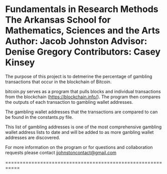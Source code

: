 Fundamentals in Research Methods
The Arkansas School for Mathematics, Sciences and the Arts
Author: Jacob Johnston
Advisor: Denise Gregory 
Contributors: Casey Kinsey 
==========================================================

The purpose of this project is to detmerine the percentage of gambling transactions that occur in the blockchain of
Bitcoin. 

bitcoin.py serves as a program that pulls blocks and individual transactions from the blockchain 
(https://blockchain.info/). The program then compares the outputs of each transaction to gambling wallet addresses. 

The gambling wallet addresses that the transactions are compared to can be found in the constants.py file. 

This list of gambling addresses is one of the most comprehensive gambling wallet address lists to date and will be
added to as more ganbling wallet addresses are discovered. 

For more information on the program or for questions and collaboration requests please contact 
jjohnstoncontact@gmail.com

===========================================================

